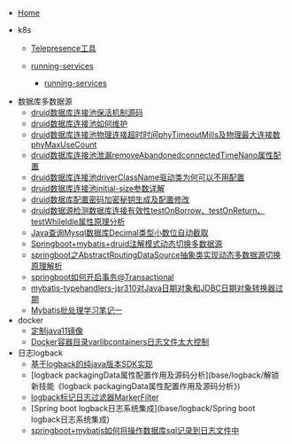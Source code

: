 - [Home](/) 

* k8s
	
	- [Telepresence工具](k8s/Telepresence工具 "Telepresence")
	
	- [running-services](thread/running-services "多线程")
	  - [running-services](thread/running-services "多线程")

- 数据库多数据源
  - [druid数据库连接池保活机制源码](datasource/druid数据库连接池保活机制源码 "多数据源")
  - [druid数据库连接池如何维护](datasource/druid数据库连接池如何维护 "多线程")
  - [druid数据库连接池物理连接超时时间phyTimeoutMills及物理最大连接数phyMaxUseCount](datasource/druid数据库连接池物理连接超时时间phyTimeoutMills及物理最大连接数phyMaxUseCount)
  - [druid数据库连接池泄漏removeAbandonedconnectedTimeNano属性配置](datasource/druid数据库连接池泄漏removeAbandonedconnectedTimeNano属性配置)
  - [druid数据库连接池driverClassName驱动类为何可以不用配置](datasource/druid数据库连接池driverClassName驱动类为何可以不用配置)
  - [druid数据库连接池initial-size参数详解](datasource/druid数据库连接池initial-size参数详解)
  - [druid数据库配置密码加密秘钥生成及配置修改](datasource/druid数据库配置密码加密秘钥生成及配置修改)
  - [druid数据源检测数据库连接有效性testOnBorrow、testOnReturn、testWhileIdle属性原理分析](datasource/druid数据源检测数据库连接有效性testOnBorrow、testOnReturn、testWhileIdle属性原理分析)
  - [Java查询Mysql数据库Decimal类型小数位自动截取](datasource/Java查询Mysql数据库Decimal类型小数位自动截取)
  - [Springboot+mybatis+druid注解模式动态切换多数据源](datasource/dynamicdatasource)
  - [springboot之AbstractRoutingDataSource抽象类实现动态多数据源切换原理解析](datasource/springboot之AbstractRoutingDataSource抽象类实现动态多数据源切换原理解析)
  - [springboot如何开启事务@Transactional](datasource/springboot如何开启事务@Transactional)
  - [mybatis-typehandlers-jsr310对Java日期对象和JDBC日期对象转换器过期](datasource/mybatis-typehandlers-jsr310对Java日期对象和JDBC日期对象转换器过期)
  - [Mybatis批处理学习笔记一](datasource/Mybatis批处理学习笔记一)
- docker
  - [定制java11镜像](docker/定制java11镜像)
  - [Docker容器目录varlibcontainers日志文件太大控制](docker/Docker容器目录varlibcontainers日志文件太大控制)
- 日志logback
  - [基于logback的纯java版本SDK实现](base/logback/解锁新技能《基于logback的纯java版本SDK实现》)
  - [logback packagingData属性配置作用及源码分析](base/logback/解锁新技能《logback packagingData属性配置作用及源码分析》)
  - [logback标记日志过滤器MarkerFilter](base/logback/解锁新技能《logback标记日志过滤器MarkerFilter》)
  - [Spring boot logback日志系统集成](base/logback/Spring boot logback日志系统集成)
  - [springboot+mybatis如何将操作数据库sql记录到日志文件中](base/loback/springboot+mybatis如何将操作数据库sql记录到日志文件中)